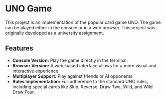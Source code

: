 # UNO Game

This project is an implementation of the popular card game UNO. The game can be played either in the console or in a web browser. This project was originally developed as a university assignment.

## Features

- **Console Version:** Play the game directly in the terminal.
- **Browser Version:** A web-based interface allows for a more visual and interactive experience.
- **Multiplayer Support:** Play against friends or AI opponents.
- **Rules Implementation:** Full adherence to the standard UNO rules, including special cards like Skip, Reverse, Draw Two, Wild, and Wild Draw Four.